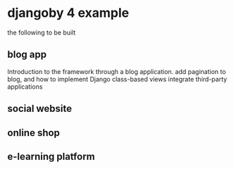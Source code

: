 # djangoby 4 example

the following to be built

## blog app
Introduction to the framework through a blog application.
add pagination to blog, and how to implement Django class-based views
integrate third-party applications
## social website

## online shop

## e-learning platform
